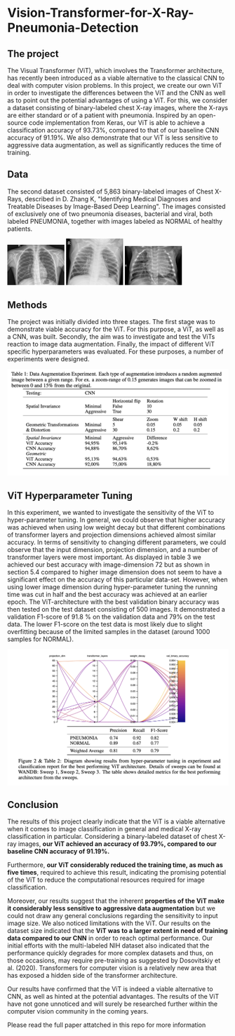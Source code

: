# Vision-Transformer-for-X-Ray-Pneumonia-Detection

## The project

The Visual Transformer (ViT), which involves the Transformer architecture, has recently been introduced as a viable alternative to the classical CNN to deal with computer vision problems. In this project, we create our own ViT in order to investigate the differences between the ViT and the CNN as well as to point out the potential advantages of using a ViT. For this, we consider a dataset consisting of binary-labeled chest X-ray images, where the X-rays are either standard or of a patient with pneumonia. Inspired by an open-source code implementation from Keras, our ViT is able to achieve a classification accuracy of 93.73%, compared to that of our baseline CNN accuracy of 91.19%. We also demonstrate that our ViT is less sensitive to aggressive data augmentation, as well as significantly reduces the time of training.

## Data

The second dataset consisted of 5,863 binary-labeled images of Chest X-Rays, described in D. Zhang K, "Identifying Medical Diagnoses and Treatable Diseases by Image-Based Deep Learning". The images consisted of exclusively one of two pneumonia diseases, bacterial and viral, both labeled PNEUMONIA, together with images labeled as NORMAL of healthy patients.

<p float="left">
  <img src="assets/Normal.jpg" width="130" />
  <img src="assets/Virus.jpg" width="130" /> 
  <img src="assets/Bacteria.jpg" width="130" />
</p>

## Methods

The project was initially divided into three stages. The first stage was to demonstrate viable accuracy for the ViT. For this purpose, a ViT, as well as a CNN, was built. Secondly, the aim was to investigate and test the ViTs reaction to image data augmentation. Finally, the impact of different ViT specific hyperparameters was evaluated. For these purposes, a number of experiments were designed.

<img src="assets/Data_Augs.png" width="530" />

## ViT Hyperparameter Tuning

In this experiment, we wanted to investigate the sensitivity of the ViT to hyper-parameter tuning. In general, we could observe that higher accuracy was achieved when using low weight decay but that different combinations of transformer layers and projection dimensions achieved almost similar accuracy. In terms of sensitivity to changing different parameters, we could observe that the input dimension, projection dimension, and a number of transformer layers were most important. As displayed in table 3 we achieved our best accuracy with image-dimension 72 but as shown in section 5.4 compared to higher image dimension does not seem to have a significant effect on the accuracy of this particular data-set. However, when using lower image dimension during hyper-parameter tuning the running time was cut in half and the best accuracy was achieved at an earlier epoch. The ViT-architecture with the best validation binary accuracy was then tested on the test dataset consisting of 500 images. It demonstrated a validation F1-score of 91.8 % on the validation data and 79% on the test data. The lower F1-score on the test data is most likely due to slight overfitting because of the limited samples in the dataset (around 1000 samples for NORMAL).

<img src="assets/Hyperparam_Tuning.png" width="530" />

## Conclusion

The results of this project clearly indicate that the ViT is a viable alternative when it comes to image classification in general and medical X-ray classification in particular. Considering a binary-labeled dataset of chest X-ray images, **our ViT achieved an accuracy of 93.79%, compared to our baseline CNN accuracy of 91.19%.**

Furthermore, **our ViT considerably reduced the training time, as much as five times**, required to achieve this result, indicating the promising potential of the ViT to reduce the computational resources required for image classification.

Moreover, our results suggest that the inherent **properties of the ViT make it considerably less sensitive to aggressive data augmentation** but we could not draw any general conclusions regarding the sensitivity to input image size. We also noticed limitations with the ViT. Our results on the dataset size indicated that the **ViT was to a larger extent in need of training data compared to our CNN** in order to reach optimal performance. Our initial efforts with the multi-labeled NIH dataset also indicated that the performance quickly degrades for more complex datasets and thus, on those occasions, may require pre-training as suggested by Dosovitskiy et al. (2020). Transformers for computer vision is a relatively new area that has exposed a hidden side of the transformer architecture.

Our results have confirmed that the ViT is indeed a viable alternative to CNN, as well as hinted at the potential advantages. The results of the ViT have not gone unnoticed and will surely be researched further within the computer vision community in the coming years.

Please read the full paper attatched in this repo for more information
